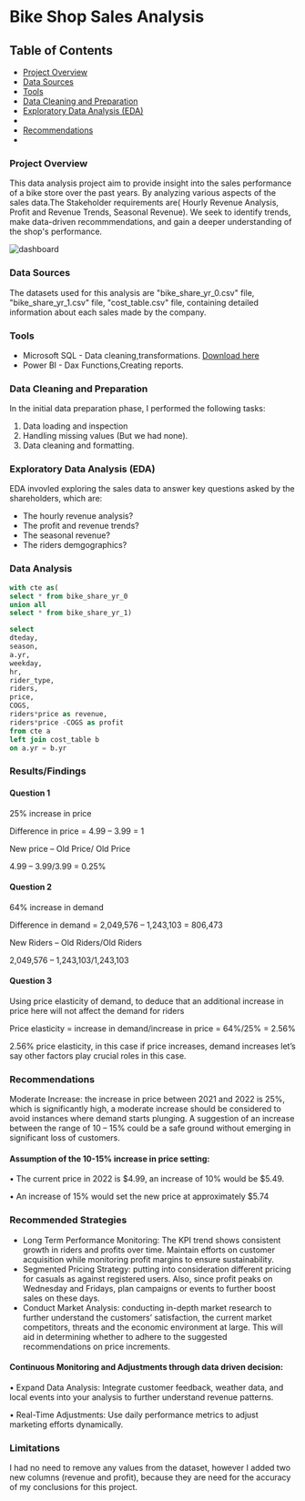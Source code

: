 # Bike Shop Sales Analysis

## Table of Contents

- [Project Overview](#project-overview)
- [Data Sources](#data-sources)
- [Tools](#tools)
- [Data Cleaning and Preparation](#data-cleaning-and-preparation)
- [Exploratory Data Analysis (EDA)](#exploratory-data-analysis-(eda))
- 
- [Recommendations](#recommendations)
- 

### Project Overview

This data analysis project aim to provide insight into the sales performance of a bike store over the past years. By analyzing various aspects of the sales data.The Stakeholder requirements are( Hourly Revenue Analysis, Profit and Revenue Trends, Seasonal Revenue). We seek to identify trends, make data-driven recommmendations, and gain a deeper understanding of the shop's performance.

![dashboard](https://github.com/user-attachments/assets/5d38b2b1-6f6f-403c-a8c4-5953f5402d65)


### Data Sources

The datasets used for this analysis are "bike_share_yr_0.csv" file, "bike_share_yr_1.csv" file, "cost_table.csv" file, containing detailed information about each sales made by the company.

### Tools 

- Microsoft SQL - Data cleaning,transformations. [Download here](https://microsoft.com)
- Power BI - Dax Functions,Creating reports.

### Data Cleaning and Preparation

In the initial data preparation phase, I performed the following tasks:

 1. Data loading and inspection
 2. Handling missing values (But we had none).
 3. Data cleaning and formatting.
 
### Exploratory Data Analysis (EDA)

EDA invovled exploring the sales data to answer key questions asked by the shareholders, which are:

- The hourly revenue analysis?
- The profit and revenue trends?
- The seasonal revenue?
- The riders demgographics?

### Data Analysis

``` sql
with cte as(
select * from bike_share_yr_0
union all
select * from bike_share_yr_1)

select 
dteday,
season,
a.yr,
weekday,
hr,
rider_type,
riders,
price,
COGS,
riders*price as revenue,
riders*price -COGS as profit
from cte a
left join cost_table b
on a.yr = b.yr
```

### Results/Findings

#### Question 1

25% increase in price

Difference in price = 4.99 – 3.99 = 1

New price – Old Price/ Old Price

4.99 – 3.99/3.99 = 0.25%

#### Question 2

64% increase in demand

Difference in demand = 2,049,576 – 1,243,103 = 806,473

New Riders – Old Riders/Old Riders

2,049,576 – 1,243,103/1,243,103

#### Question 3

Using price elasticity of demand, to deduce that an additional increase in price here will not affect the demand for riders

Price elasticity = increase in demand/increase in price = 64%/25% = 2.56%

2.56% price elasticity, in this case if price increases, demand increases let’s say other factors play crucial roles in this case.

### Recommendations

Moderate Increase: the increase in price between 2021 and 2022 is 25%, which is significantly high, a moderate increase should be considered to avoid instances where demand starts plunging. A suggestion of an increase between the range of 10 – 15% could be a safe ground without emerging in significant loss of customers.

#### Assumption of the 10-15% increase in price setting:

•	The current price in 2022 is $4.99, an increase of 10% would be $5.49.

•	An increase of 15% would set the new price at approximately $5.74

### Recommended Strategies

- Long Term Performance Monitoring: The KPI trend shows consistent growth in riders and profits over time. Maintain efforts on customer acquisition while monitoring profit margins to ensure sustainability.
- Segmented Pricing Strategy: putting into consideration different pricing for casuals as against registered users. Also, since profit peaks on Wednesday and Fridays, plan campaigns or events to further boost sales on these days.
- Conduct Market Analysis: conducting in-depth market research to further understand the customers’ satisfaction, the current market competitors, threats and the economic environment at large. This will aid in determining whether to adhere to the suggested recommendations on price increments.
#### Continuous Monitoring and Adjustments through data driven decision:

•	Expand Data Analysis: Integrate customer feedback, weather data, and local events into your analysis to further understand revenue patterns.

•	Real-Time Adjustments: Use daily performance metrics to adjust marketing efforts dynamically.

### Limitations

 I had no need to remove any values from the dataset, however I added two new columns (revenue and profit), because they are need for the accuracy of my conclusions for this project.

